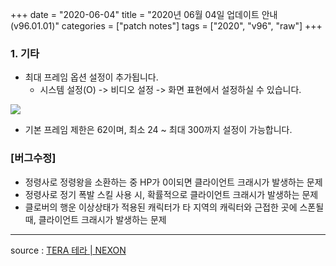 +++
date = "2020-06-04"
title = "2020년 06월 04일 업데이트 안내 (v96.01.01)"
categories = ["patch notes"]
tags = ["2020", "v96", "raw"]
+++

### 1. 기타
- 최대 프레임 옵션 설정이 추가됩니다.
  - 시스템 설정(O) -> 비디오 설정 -> 화면 표현에서 설정하실 수 있습니다.

![](/images/patch/v96-01-01_1.png)

  - 기본 프레임 제한은 62이며, 최소 24 ~ 최대 300까지 설정이 가능합니다.
 
### [버그수정]
- 정령사로 정령왕을 소환하는 중 HP가 0이되면 클라이언트 크래시가 발생하는 문제
- 정령사로 정기 폭발 스킬 사용 시, 확률적으로 클라이언트 크래시가 발생하는 문제
- 클로버의 행운 이상상태가 적용된 캐릭터가 타 지역의 캐릭터와 근접한 곳에 스폰될 때, 클라이언트 크래시가 발생하는 문제

----

source : [TERA 테라 | NEXON](http://tera.nexon.com/news/update/view.aspx?n4articlesn=439)
